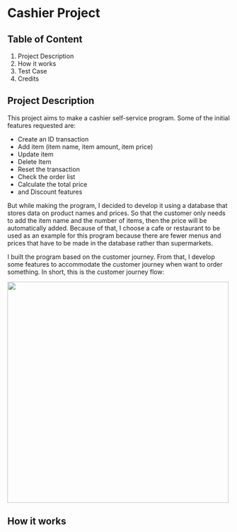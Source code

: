 # Cashier Project

## Table of Content
1. Project Description
2. How it works
3. Test Case
4. Credits

## Project Description
This project aims to make a cashier self-service program. Some of the initial features requested are:
* Create an ID transaction
* Add item (item name, item amount, item price)
* Update item
* Delete Item
* Reset the transaction
* Check the order list
* Calculate the total price
* and Discount features

But while making the program, I decided to develop it using a database that stores data on product names and prices. So that the customer only needs to add the item name and the number of items, then the price will be automatically added. Because of that, I choose a cafe or restaurant to be used as an example for this program because there are fewer menus and prices that have to be made in the database rather than supermarkets.

I built the program based on the customer journey. From that, I develop some features to accommodate the customer journey when want to order something.
In short, this is the customer journey flow:

<img src="https://github.com/dzakiyma/cashier/assets/137891087/040ab8b3-5ddf-458a-be54-acc2cf22e894" width=500>

## How it works







